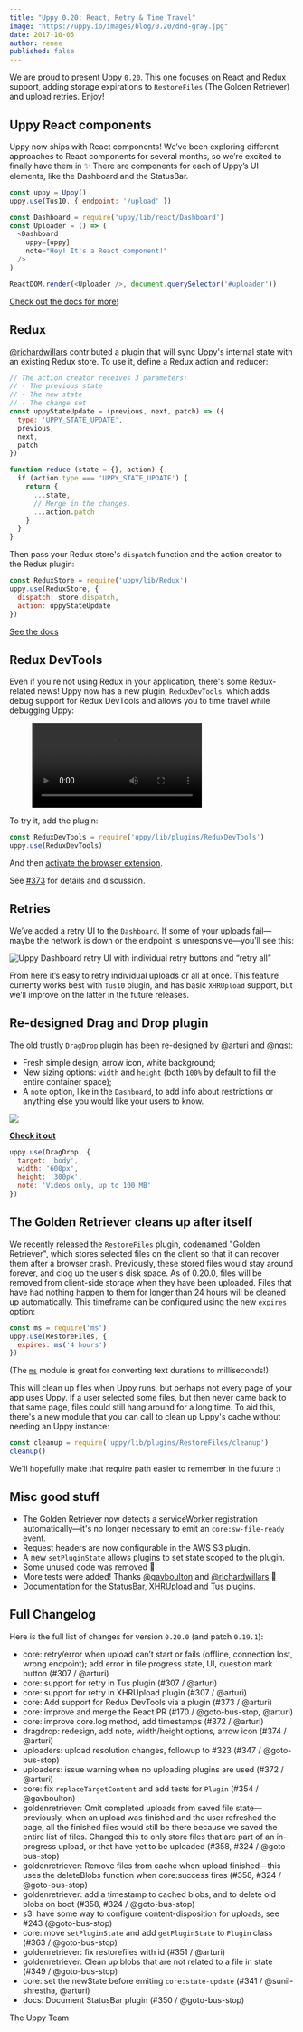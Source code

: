 ```yaml
---
title: "Uppy 0.20: React, Retry & Time Travel"
image: "https://uppy.io/images/blog/0.20/dnd-gray.jpg"
date: 2017-10-05
author: renee
published: false
---
```


We are proud to present Uppy `0.20`. This one focuses on React and Redux support, adding storage expirations to `RestoreFiles` (The Golden Retriever) and upload retries. Enjoy!

## Uppy React components

Uppy now ships with React components! We’ve been exploring different approaches to React components for several months, so we’re excited to finally have them in ✨ There are components for each of Uppy’s UI elements, like the Dashboard and the StatusBar.

```js
const uppy = Uppy()
uppy.use(Tus10, { endpoint: '/upload' })

const Dashboard = require('uppy/lib/react/Dashboard')
const Uploader = () => (
  <Dashboard
    uppy={uppy}
    note="Hey! It's a React component!"
  />
)

ReactDOM.render(<Uploader />, document.querySelector('#uploader'))
```

[Check out the docs for more!](/docs/react/)

## Redux

[@richardwillars](https://github.com/richardwillars) contributed a plugin that will sync Uppy's internal state with an existing Redux store.
To use it, define a Redux action and reducer:

```js
// The action creator receives 3 parameters:
// - The previous state
// - The new state
// - The change set
const uppyStateUpdate = (previous, next, patch) => ({
  type: 'UPPY_STATE_UPDATE',
  previous,
  next,
  patch
})

function reduce (state = {}, action) {
  if (action.type === 'UPPY_STATE_UPDATE') {
    return {
      ...state,
      // Merge in the changes.
      ...action.patch
    }
  }
}
```

Then pass your Redux store's `dispatch` function and the action creator to the Redux plugin:

```js
const ReduxStore = require('uppy/lib/Redux')
uppy.use(ReduxStore, {
  dispatch: store.dispatch,
  action: uppyStateUpdate
})
```

[See the docs](/docs/react/redux-sync)

## Redux DevTools

Even if you're not using Redux in your application, there's some Redux-related news! Uppy now has a new plugin, `ReduxDevTools`, which adds debug support for Redux DevTools and allows you to time travel while debugging Uppy:

<figure class="wide"><video alt="Demo video showing Uppy with Redux Dev Tools and time traveling" controls autoplay><source src="/images/blog/0.20/uppy-reduxdevtools.mp4" type="video/mp4">Your browser does not support the video tag, you can <a href="/images/blog/0.20/uppy-reduxdevtools.mp4">download the video</a> to watch it.</video></figure>

To try it, add the plugin:

```js
const ReduxDevTools = require('uppy/lib/plugins/ReduxDevTools')
uppy.use(ReduxDevTools)
```

And then [activate the browser extension](https://github.com/zalmoxisus/redux-devtools-extension).

See [#373](https://github.com/transloadit/uppy/pull/373) for details and discussion.

## Retries

We’ve added a retry UI to the `Dashboard`. If some of your uploads fail—maybe the network is down or the endpoint is unresponsive—you’ll see this:

<img alt="Uppy Dashboard retry UI with individual retry buttons and “retry all”" src="/images/blog/0.20/retry.jpg">

From here it’s easy to retry individual uploads or all at once. This feature currenty works best with `Tus10` plugin, and has basic `XHRUpload` support, but we’ll improve on the latter in the future releases.

## Re-designed Drag and Drop plugin

The old trustly `DragDrop` plugin has been re-designed by [@arturi](https://github.com/arturi) and [@nqst](http://zaytsev.io):

- Fresh simple design, arrow icon, white background;
- New sizing options: `width` and `height` (both `100%` by default to fill the entire container space);
- A `note` option, like in the `Dashboard`, to add info about restrictions or anything else you would like your users to know.

<img class="border" src="/images/blog/0.20/dnd-gray.jpg">

**[Check it out](/examples/dragdrop/)**

```js
uppy.use(DragDrop, {
  target: 'body',
  width: '600px',
  height: '300px',
  note: 'Videos only, up to 100 MB'
})
```

## The Golden Retriever cleans up after itself

We recently released the `RestoreFiles` plugin, codenamed "Golden Retriever", which stores selected files on the client so that it can recover them after a browser crash. Previously, these stored files would stay around forever, and clog up the user's disk space. As of 0.20.0, files will be removed from client-side storage when they have been uploaded. Files that have had nothing happen to them for longer than 24 hours will be cleaned up automatically. This timeframe can be configured using the new `expires` option:

```js
const ms = require('ms')
uppy.use(RestoreFiles, {
  expires: ms('4 hours')
})
```

(The [`ms`](https://npmjs.com/package/ms) module is great for converting text durations to milliseconds!)

This will clean up files when Uppy runs, but perhaps not every page of your app uses Uppy. If a user selected some files, but then never came back to that same page, files could still hang around for a long time. To aid this, there's a new module that you can call to clean up Uppy's cache without needing an Uppy instance:

```js
const cleanup = require('uppy/lib/plugins/RestoreFiles/cleanup')
cleanup()
```

We'll hopefully make that require path easier to remember in the future :)

## Misc good stuff

- The Golden Retriever now detects a serviceWorker registration automatically—it's no longer necessary to emit an `core:sw-file-ready` event.
- Request headers are now configurable in the AWS S3 plugin.
- A new `setPluginState` allows plugins to set state scoped to the plugin.
- Some unused code was removed 🎉
- More tests were added! Thanks [@gavboulton](https://github.com/gavboulton) and [@richardwillars](https://github.com/richardwillars) 🎉
- Documentation for the [StatusBar](/docs/statusbar), [XHRUpload](/docs/xhrupload) and [Tus](/docs/tus) plugins.

## Full Changelog

Here is the full list of changes for version `0.20.0` (and patch `0.19.1`):

- core: retry/error when upload can’t start or fails (offline, connection lost, wrong endpoint); add error in file progress state, UI, question mark button (#307 / @arturi)
- core: support for retry in Tus plugin (#307 / @arturi)
- core: support for retry in XHRUpload plugin (#307 / @arturi)
- core: Add support for Redux DevTools via a plugin (#373 / @arturi)
- core: improve and merge the React PR (#170 / @goto-bus-stop, @arturi)
- core: improve core.log method, add timestamps (#372 / @arturi)
- dragdrop: redesign, add note, width/height options, arrow icon (#374 / @arturi)
- uploaders: upload resolution changes, followup to #323 (#347 / @goto-bus-stop)
- uploaders: issue warning when no uploading plugins are used (#372 / @arturi)
- core: fix `replaceTargetContent` and add tests for `Plugin` (#354 / @gavboulton)
- goldenretriever: Omit completed uploads from saved file state—previously, when an upload was finished and the user refreshed the page, all the finished files would still be there because we saved the entire list of files. Changed this to only store files that are part of an in-progress upload, or that have yet to be uploaded (#358, #324 / @goto-bus-stop)
- goldenretriever: Remove files from cache when upload finished—this uses the deleteBlobs function when core:success fires (#358, #324 / @goto-bus-stop)
- goldenretriever: add a timestamp to cached blobs, and to delete old blobs on boot (#358, #324 / @goto-bus-stop)
- s3: have some way to configure content-disposition for uploads, see #243 (@goto-bus-stop)
- core: move `setPluginState` and add `getPluginState` to `Plugin` class (#363 / @goto-bus-stop)
- goldenretriever: fix restorefiles with id (#351 / @arturi)
- goldenretriever: Clean up blobs that are not related to a file in state (#349 / @goto-bus-stop)
- core: set the newState before emiting `core:state-update` (#341 / @sunil-shrestha, @arturi)
- docs: Document StatusBar plugin (#350 / @goto-bus-stop)

The Uppy Team
